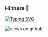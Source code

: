 ### Hi there 👋


[![Typing SVG](https://readme-typing-svg.herokuapp.com?font=Architects+Daughter&color=7AF79A&size=30&lines=Hey!+It's+Karlson!;I'm+a+Flutter+Developer...;I'm+also+Automation+Engineer;And+I'm+a+proud+N00b+🇵🇰)](https://git.io/typing-svg)

<img src="https://komarev.com/ghpvc/?username=Ahmad-shaikh575&label=Views&color=brightgreen&style=flat-square" alt="views on github" />
